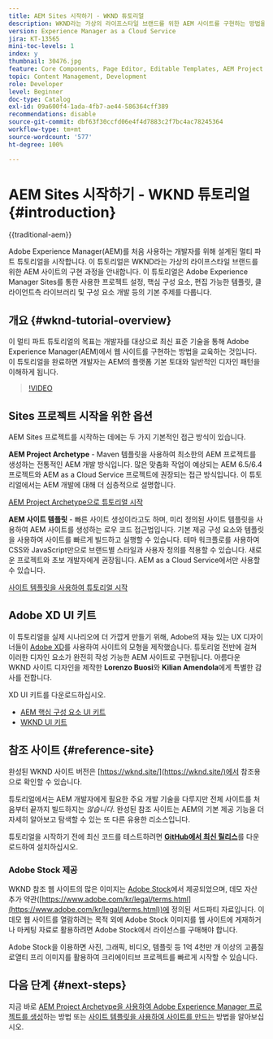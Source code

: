 ```yaml
---
title: AEM Sites 시작하기 - WKND 튜토리얼
description: WKND라는 가상의 라이프스타일 브랜드를 위한 AEM 사이트를 구현하는 방법을 알아봅니다. 프로젝트 설정, Maven Archetype, 핵심 구성 요소, 편집 가능한 템플릿, 클라이언트 라이브러리 및 구성 요소 개발 등 Experience Manager의 기본 주제를 단계별로 자세히 살펴봅니다.
version: Experience Manager as a Cloud Service
jira: KT-13565
mini-toc-levels: 1
index: y
thumbnail: 30476.jpg
feature: Core Components, Page Editor, Editable Templates, AEM Project Archetype
topic: Content Management, Development
role: Developer
level: Beginner
doc-type: Catalog
exl-id: 09a600f4-1ada-4fb7-ae44-586364cff389
recommendations: disable
source-git-commit: dbf63f30ccfd06e4f4d7883c2f7bc4ac78245364
workflow-type: tm+mt
source-wordcount: '577'
ht-degree: 100%

---
```


# AEM Sites 시작하기 - WKND 튜토리얼 {#introduction}

{{traditional-aem}}

Adobe Experience Manager(AEM)를 처음 사용하는 개발자를 위해 설계된 멀티 파트 튜토리얼을 시작합니다. 이 튜토리얼은 WKND라는 가상의 라이프스타일 브랜드를 위한 AEM 사이트의 구현 과정을 안내합니다. 이 튜토리얼은 Adobe Experience Manager Sites를 통한 사용한 프로젝트 설정, 핵심 구성 요소, 편집 가능한 템플릿, 클라이언트측 라이브러리 및 구성 요소 개발 등의 기본 주제를 다룹니다.

## 개요 {#wknd-tutorial-overview}

이 멀티 파트 튜토리얼의 목표는 개발자를 대상으로 최신 표준 기술을 통해 Adobe Experience Manager(AEM)에서 웹 사이트를 구현하는 방법을 교육하는 것입니다. 이 튜토리얼을 완료하면 개발자는 AEM의 플랫폼 기본 토대와 일반적인 디자인 패턴을 이해하게 됩니다.

>[!VIDEO](https://video.tv.adobe.com/v/36102?quality=12&learn=on&captions=kor)

## Sites 프로젝트 시작을 위한 옵션

AEM Sites 프로젝트를 시작하는 데에는 두 가지 기본적인 접근 방식이 있습니다.

**AEM Project Archetype** - Maven 템플릿을 사용하여 최소한의 AEM 프로젝트를 생성하는 전통적인 AEM 개발 방식입니다. 많은 맞춤화 작업이 예상되는 AEM 6.5/6.4 프로젝트와 AEM as a Cloud Service 프로젝트에 권장되는 접근 방식입니다. 이 튜토리얼에서는 AEM 개발에 대해 더 심층적으로 설명합니다.

[AEM Project Archetype으로 튜토리얼 시작](./project-archetype/overview.md)

**AEM 사이트 템플릿** - 빠른 사이트 생성이라고도 하며, 미리 정의된 사이트 템플릿을 사용하여 AEM 사이트를 생성하는 로우 코드 접근법입니다. 기본 제공 구성 요소와 템플릿을 사용하여 사이트를 빠르게 빌드하고 실행할 수 있습니다. 테마 워크플로를 사용하여 CSS와 JavaScript만으로 브랜드별 스타일과 사용자 정의를 적용할 수 있습니다. 새로운 프로젝트와 초보 개발자에게 권장됩니다. AEM as a Cloud Service에서만 사용할 수 있습니다.

[사이트 템플릿을 사용하여 튜토리얼 시작](./site-template/create-site.md)

## Adobe XD UI 키트

이 튜토리얼을 실제 시나리오에 더 가깝게 만들기 위해, Adobe의 재능 있는 UX 디자이너들이 [Adobe XD](https://www.adobe.com/kr/products/xd.html)를 사용하여 사이트의 모형을 제작했습니다. 튜토리얼 전반에 걸쳐 이러한 디자인 요소가 완전히 작성 가능한 AEM 사이트로 구현됩니다. 아름다운 WKND 사이트 디자인을 제작한 **Lorenzo Buosi**&#x200B;와 **Kilian Amendola**&#x200B;에게 특별한 감사를 전합니다.

XD UI 키트를 다운로드하십시오.

* [AEM 핵심 구성 요소 UI 키트](assets/overview/AEM-CoreComponents-UI-Kit.xd)
* [WKND UI 키트](https://github.com/adobe/aem-guides-wknd/releases/download/aem-guides-wknd-0.0.2/AEM_UI-kit-WKND.xd)

## 참조 사이트 {#reference-site}

완성된 WKND 사이트 버전은 [https://wknd.site/](https://wknd.site/)에서 참조용으로 확인할 수 있습니다.

튜토리얼에서는 AEM 개발자에게 필요한 주요 개발 기술을 다루지만 전체 사이트를 처음부터 끝까지 빌드하지는 *않습니다*. 완성된 참조 사이트는 AEM의 기본 제공 기능을 더 자세히 알아보고 탐색할 수 있는 또 다른 유용한 리소스입니다.

튜토리얼을 시작하기 전에 최신 코드를 테스트하려면 **[GitHub에서 최신 릴리스](https://github.com/adobe/aem-guides-wknd/releases/latest)**&#x200B;를 다운로드하여 설치하십시오.

### Adobe Stock 제공

WKND 참조 웹 사이트의 많은 이미지는 [Adobe Stock](https://stock.adobe.com/)에서 제공되었으며, 데모 자산 추가 약관([https://www.adobe.com/kr/legal/terms.html](https://www.adobe.com/kr/legal/terms.html))에 정의된 서드파티 자료입니다. 이 데모 웹 사이트를 열람하려는 목적 외에 Adobe Stock 이미지를 웹 사이트에 게재하거나 마케팅 자료로 활용하려면 Adobe Stock에서 라이선스를 구매해야 합니다.

Adobe Stock을 이용하면 사진, 그래픽, 비디오, 템플릿 등 1억 4천만 개 이상의 고품질 로열티 프리 이미지를 활용하여 크리에이티브 프로젝트를 빠르게 시작할 수 있습니다.

## 다음 단계 {#next-steps}

지금 바로 [AEM Project Archetype을 사용하여 Adobe Experience Manager 프로젝트를 생성](./project-archetype/overview.md)하는 방법 또는 [사이트 템플릿을 사용하여 사이트를 만드는](./site-template/create-site.md) 방법을 알아보십시오.
